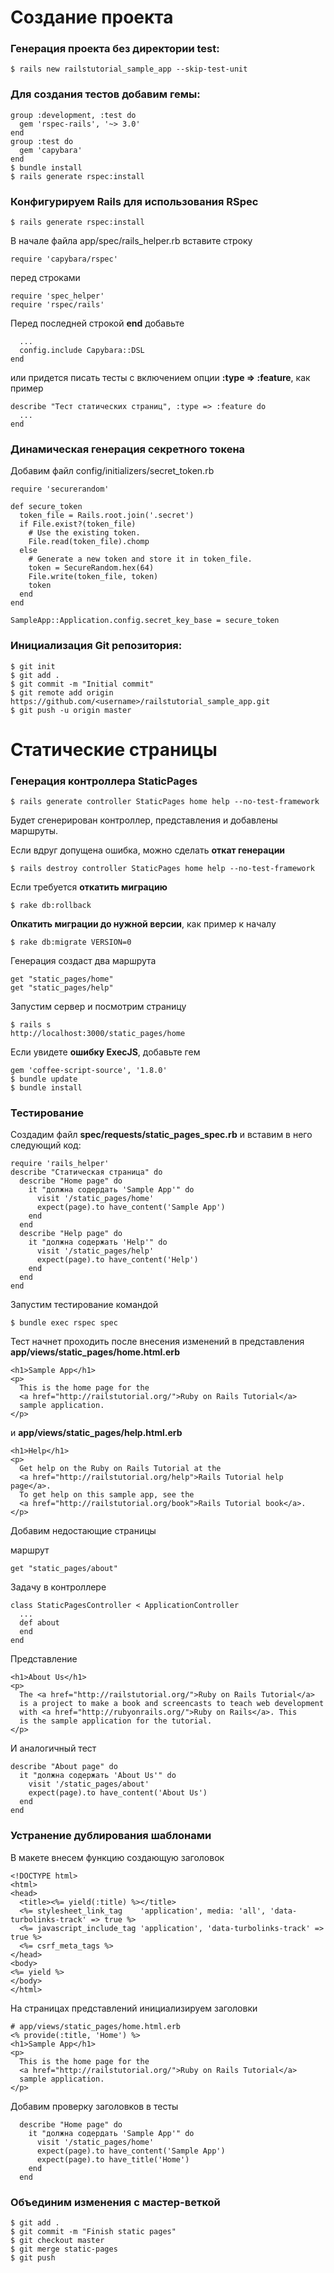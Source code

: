 # Создание проекта #

### Генерация проекта без директории test: ###

    $ rails new railstutorial_sample_app --skip-test-unit

### Для создания тестов добавим гемы: ###

    group :development, :test do
      gem 'rspec-rails', '~> 3.0'
    end
    group :test do
      gem 'capybara'
    end
    $ bundle install
    $ rails generate rspec:install

### Конфигурируем Rails для использования RSpec ###

    $ rails generate rspec:install

В начале файла app/spec/rails_helper.rb вставите строку

    require 'capybara/rspec'

перед строками

    require 'spec_helper'
    require 'rspec/rails'

Перед последней строкой **end** добавьте

      ...
      config.include Capybara::DSL
    end

или придется писать тесты с включением опции **:type => :feature**, как пример

    describe "Тест статических страниц", :type => :feature do
      ...
    end


### Динамическая генерация секретного токена ###

Добавим файл config/initializers/secret_token.rb

    require 'securerandom'

    def secure_token
      token_file = Rails.root.join('.secret')
      if File.exist?(token_file)
        # Use the existing token.
        File.read(token_file).chomp
      else
        # Generate a new token and store it in token_file.
        token = SecureRandom.hex(64)
        File.write(token_file, token)
        token
      end
    end

    SampleApp::Application.config.secret_key_base = secure_token

### Инициализация Git репозитория: ###

    $ git init
    $ git add .
    $ git commit -m "Initial commit"
    $ git remote add origin https://github.com/<username>/railstutorial_sample_app.git
    $ git push -u origin master

# Статические страницы #

### Генерация контроллера StaticPages ###
    $ rails generate controller StaticPages home help --no-test-framework

Будет сгенерирован контроллер, представления и добавлены маршруты.

Если вдруг допущена ошибка, можно сделать **откат генерации**

    $ rails destroy controller StaticPages home help --no-test-framework

Если требуется **откатить миграцию**

    $ rake db:rollback

**Опкатить миграции до нужной версии**, как пример к началу

    $ rake db:migrate VERSION=0

Генерация создаст два маршрута

    get "static_pages/home"
    get "static_pages/help"

Запустим сервер и посмотрим страницу

    $ rails s
    http://localhost:3000/static_pages/home

Если увидете **ошибку ExecJS**, добавьте гем

    gem 'coffee-script-source', '1.8.0'
    $ bundle update
    $ bundle install

### Тестирование ###

Создадим файл **spec/requests/static_pages_spec.rb** и вставим в него следующий код:

    require 'rails_helper'
    describe "Статическая страница" do
      describe "Home page" do
        it "должна содердать 'Sample App'" do
          visit '/static_pages/home'
          expect(page).to have_content('Sample App')
        end
      end
      describe "Help page" do
        it "должна содержать 'Help'" do
          visit '/static_pages/help'
          expect(page).to have_content('Help')
        end
      end
    end

Запустим тестирование командой

    $ bundle exec rspec spec

Тест начнет проходить после внесения изменений в представления
**app/views/static_pages/home.html.erb**

    <h1>Sample App</h1>
    <p>
      This is the home page for the
      <a href="http://railstutorial.org/">Ruby on Rails Tutorial</a>
      sample application.
    </p>

  и **app/views/static_pages/help.html.erb**

    <h1>Help</h1>
    <p>
      Get help on the Ruby on Rails Tutorial at the
      <a href="http://railstutorial.org/help">Rails Tutorial help page</a>.
      To get help on this sample app, see the
      <a href="http://railstutorial.org/book">Rails Tutorial book</a>.
    </p>

Добавим недостающие страницы

маршрут

    get "static_pages/about"

Задачу в контроллере

    class StaticPagesController < ApplicationController
      ...
      def about
      end
    end

Представление

    <h1>About Us</h1>
    <p>
      The <a href="http://railstutorial.org/">Ruby on Rails Tutorial</a>
      is a project to make a book and screencasts to teach web development
      with <a href="http://rubyonrails.org/">Ruby on Rails</a>. This
      is the sample application for the tutorial.
    </p>

И аналогичный тест

    describe "About page" do
      it "должна содержать 'About Us'" do
        visit '/static_pages/about'
        expect(page).to have_content('About Us')
      end
    end

### Устранение дублирования шаблонами ###

В макете внесем функцию создающую заголовок

    <!DOCTYPE html>
    <html>
    <head>
      <title><%= yield(:title) %></title>
      <%= stylesheet_link_tag    'application', media: 'all', 'data-turbolinks-track' => true %>
      <%= javascript_include_tag 'application', 'data-turbolinks-track' => true %>
      <%= csrf_meta_tags %>
    </head>
    <body>
    <%= yield %>
    </body>
    </html>

На страницах представлений инициализируем заголовки

    # app/views/static_pages/home.html.erb
    <% provide(:title, 'Home') %>
    <h1>Sample App</h1>
    <p>
      This is the home page for the
      <a href="http://railstutorial.org/">Ruby on Rails Tutorial</a>
      sample application.
    </p>

Добавим проверку заголовков в тесты

      describe "Home page" do
        it "должна содердать 'Sample App'" do
          visit '/static_pages/home'
          expect(page).to have_content('Sample App')
          expect(page).to have_title('Home')
        end
      end

### Объединим изменения с мастер-веткой ###

    $ git add .
    $ git commit -m "Finish static pages"
    $ git checkout master
    $ git merge static-pages
    $ git push

